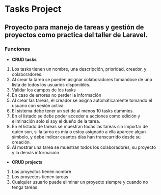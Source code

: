 # Tasks Project
## Proyecto para manejo de tareas y gestión de proyectos como practica del taller de Laravel.

### Funciones
- **CRUD tasks**
 1. Los tasks tienen un nombre, una descripción, prioridad, creador, y colaboradores.
 1. Al crear la tarea se pueden asignar colaboradores tomandose de una lista de todos los usuarios disponibles.
 1. Validar los campos de los tasks
 1. En caso de errores no perder la información
 1. Al crear las tareas, el creador se asigna automáticamente tomando el usuario con sesión activa.
 1. El sistema debe tener un set de al menos 10 tasks dummies.
 1. En el listado se debe poder acceder a acciones como edición y eliminación solo si soy el dueño de la tarea.
 1. En el listado de tareas se muestran todas las tareas sin importar de quien son, si la tarea es mia o estoy asignado a ella aparece algun simbolo, y debe indicar cuantos días han transcurrido desde su creación.
 1. Al mostrar una tarea se muestran todos los colaboradores, su proyecto y la demás información
- **CRUD projects**
 1. Los proyectos tienen nombre
 1. Los proyectos tienen tareas
 1. Cualquier usuario puede eliminar un proyecto siempre y cuando no tenga tareas
